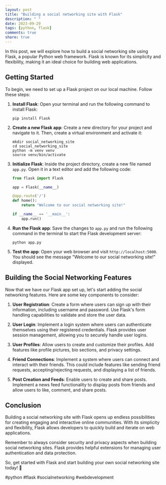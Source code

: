 ```yaml
---
layout: post
title: "Building a social networking site with Flask"
description: " "
date: 2023-09-29
tags: [python, flask]
comments: true
share: true
---
```


In this post, we will explore how to build a social networking site using Flask, a popular Python web framework. Flask is known for its simplicity and flexibility, making it an ideal choice for building web applications.

## Getting Started

To begin, we need to set up a Flask project on our local machine. Follow these steps:

1. **Install Flask**: Open your terminal and run the following command to install Flask:
   ```
   pip install Flask
   ```

2. **Create a new Flask app**: Create a new directory for your project and navigate to it. Then, create a virtual environment and activate it:
   ```
   mkdir social_networking_site
   cd social_networking_site
   python -m venv venv
   source venv/bin/activate
   ```

3. **Initialize Flask**: Inside the project directory, create a new file named `app.py`. Open it in a text editor and add the following code:
   ```python
   from flask import Flask

   app = Flask(__name__)

   @app.route('/')
   def home():
       return "Welcome to our social networking site!"

   if __name__ == '__main__':
       app.run()
   ```

4. **Run the Flask app**: Save the changes to `app.py` and run the following command in the terminal to start the Flask development server:
   ```
   python app.py
   ```

5. **Test the app**: Open your web browser and visit `http://localhost:5000`. You should see the message "Welcome to our social networking site!" displayed.

## Building the Social Networking Features

Now that we have our Flask app set up, let's start adding the social networking features. Here are some key components to consider:

1. **User Registration**: Create a form where users can sign up with their information, including username and password. Use Flask's form handling capabilities to validate and store the user data.

2. **User Login**: Implement a login system where users can authenticate themselves using their registered credentials. Flask provides user session management, allowing you to securely handle user logins.

3. **User Profiles**: Allow users to create and customize their profiles. Add features like profile pictures, bio sections, and privacy settings.

4. **Friend Connections**: Implement a system where users can connect and interact with their friends. This could include features like sending friend requests, accepting/rejecting requests, and displaying a list of friends.

5. **Post Creation and Feeds**: Enable users to create and share posts. Implement a news feed functionality to display posts from friends and allow users to like, comment, and share posts.

## Conclusion

Building a social networking site with Flask opens up endless possibilities for creating engaging and interactive online communities. With its simplicity and flexibility, Flask allows developers to quickly build and iterate on web applications.

Remember to always consider security and privacy aspects when building social networking sites. Flask provides helpful extensions for managing user authentication and data protection.

So, get started with Flask and start building your own social networking site today! 🚀

#python #flask #socialnetworking #webdevelopment